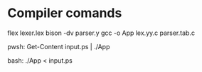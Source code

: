 # Compiler comands

flex lexer.lex
bison -dv parser.y
gcc -o App lex.yy.c parser.tab.c

pwsh:
    Get-Content input.ps | ./App

bash:
    ./App < input.ps
